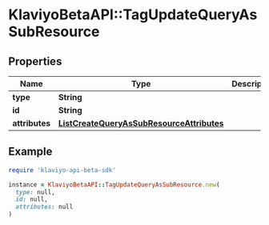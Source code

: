 # KlaviyoBetaAPI::TagUpdateQueryAsSubResource

## Properties

| Name | Type | Description | Notes |
| ---- | ---- | ----------- | ----- |
| **type** | **String** |  |  |
| **id** | **String** |  |  |
| **attributes** | [**ListCreateQueryAsSubResourceAttributes**](ListCreateQueryAsSubResourceAttributes.md) |  |  |

## Example

```ruby
require 'klaviyo-api-beta-sdk'

instance = KlaviyoBetaAPI::TagUpdateQueryAsSubResource.new(
  type: null,
  id: null,
  attributes: null
)
```

